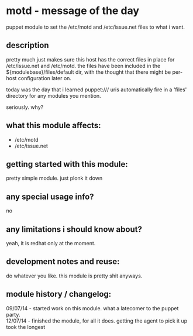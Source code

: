 motd - message of the day
=========================

puppet module to set the /etc/motd and 
/etc/issue.net files to what i want.


description
-----------
pretty much just makes sure this host has the correct files in
place for /etc/issue.net and /etc/motd.  the files have been 
included in the ${modulebase}/files/default dir, with the 
thought that there might be per-host configuration later on.

today was the day that i learned puppet:/// uris automatically
fire in a 'files' directory for any modules you mention.  

seriously.  why?



what this module affects:
-------------------------
* /etc/motd
* /etc/issue.net


getting started with this module:
---------------------------------
pretty simple module.  just plonk it down


any special usage info?
-----------------------
no

any limitations i should know about?
------------------------------------
yeah, it is redhat only at the moment.


development notes and reuse:
----------------------------
do whatever you like.  this module is pretty shit anyways.


module history / changelog:
---------------------------
09/07/14 - started work on this module.  what a latecomer to the puppet party.  
12/07/14 - finished the module, for all it does.  getting the agent to pick it up took the longest
